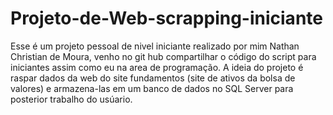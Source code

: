 # Projeto-de-Web-scrapping-iniciante
Esse é um projeto pessoal de nivel iniciante realizado por mim Nathan Christian de Moura, venho no git hub compartilhar o código do script para iniciantes assim como eu na area de programação. A ideia do projeto é raspar dados da web do site fundamentos (site de ativos da bolsa de valores) e armazena-las em um banco de dados no SQL Server para posterior trabalho do usúario.
